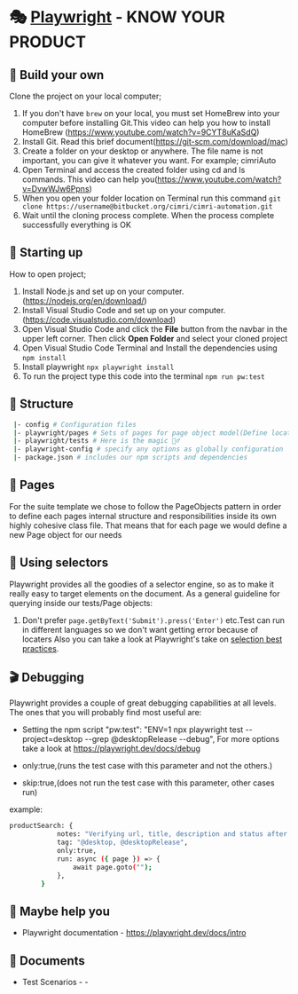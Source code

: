 # 🎭 [Playwright](https://playwright.dev/docs/intro) - KNOW YOUR PRODUCT
## 🔨 Build your own
Clone the project on your local computer;

1. If you don't have `brew` on your local, you must set HomeBrew into your computer before installing Git.This video can help you how to install HomeBrew (https://www.youtube.com/watch?v=9CYT8uKaSdQ)
2. Install Git. Read this brief document(https://git-scm.com/download/mac)
3. Create a folder on your desktop or anywhere. The file name is not important, you can give it whatever you want. For example; cimriAuto
4. Open Terminal and access the created folder using cd and ls commands. This video can help you(https://www.youtube.com/watch?v=DvwWJw6Ppns)
5. When you open your folder location on Terminal run this command `git clone https://username@bitbucket.org/cimri/cimri-automation.git`
6. Wait until the cloning process complete. When the process complete successfully everything is OK

## 🧰 Starting up
How to open project;

1. Install Node.js and set up on your computer.(https://nodejs.org/en/download/)
2. Install Visual Studio Code and set up on your computer.(https://code.visualstudio.com/download) 
3. Open Visual Studio Code and click the **File** button from the navbar in the upper left corner. Then click **Open Folder** and select your cloned project
4. Open Visual Studio Code Terminal and Install the dependencies using `npm install`
5. Install playwright `npx playwright install`
6. To run the project type this code into the terminal `npm run pw:test`

## 📁 Structure
```sh
 |- config # Configuration files
 |- playwright/pages # Sets of pages for page object model(Define locaters here)
 |- playwright/tests # Here is the magic 🧙‍♂️
 |- playwright-config # specify any options as globally configuration 
 |- package.json # includes our npm scripts and dependencies
```
## 📜 Pages
For the suite template we chose to follow the PageObjects pattern in order to define each pages internal structure and responsibilities inside its own highly cohesive class file.
That means that for each page we would define a new Page object for our needs

## 🔬 Using selectors
Playwright provides all the goodies of a selector engine, so as to make it really easy to target elements on the document. As a general guideline for querying inside our tests/Page objects:

1. Don't prefer  `page.getByText('Submit').press('Enter')` etc.Test can run in different languages so we don't want getting error because of locaters
Also you can take a look at Playwright's take on [selection best practices](https://playwright.dev/docs/locators#locate-by-css-or-xpath).

## 🎬 Debugging
Playwright provides a couple of great debugging capabilities at all levels. The ones that you will probably find most useful are:

- Setting the npm script "pw:test": "ENV=1  npx playwright test --project=desktop --grep @desktopRelease --debug",
For more options take a look at https://playwright.dev/docs/debug

- only:true,(runs the test case with this parameter and not the others.)
- skip:true,(does not run the test case with this parameter, other cases run)

example:
```sh
productSearch: {
            notes: "Verifying url, title, description and status after product search",
            tag: "@desktop, @desktopRelease",
            only:true,
            run: async ({ page }) => {
                await page.goto("");
            },
        }
```


## 👔 Maybe help you 
 - Playwright documentation - https://playwright.dev/docs/intro


## 📜 Documents
 - Test Scenarios -  -
